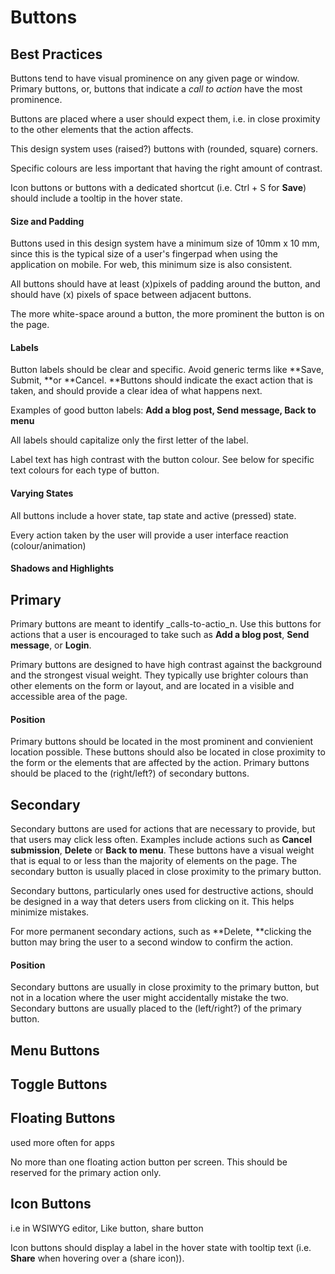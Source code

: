 # Buttons

## Best Practices

Buttons tend to have visual prominence on any given page or window. Primary buttons, or, buttons that indicate a _call to action_ have the most prominence.

Buttons are placed where a user should expect them, i.e. in close proximity to the other elements that the action affects.

This design system uses \(raised?\) buttons with \(rounded, square\) corners.

Specific colours are less important that having the right amount of contrast.

Icon buttons or buttons with a dedicated shortcut \(i.e. Ctrl + S for **Save**\) should include a tooltip in the hover state.

#### Size and Padding

Buttons used in this design system have a minimum size of 10mm x 10 mm, since this is the typical size of a user's fingerpad when using the application on mobile. For web, this minimum size is also consistent.

All buttons should have at least \(x\)pixels of padding around the button, and should have \(x\) pixels of space between adjacent buttons.

The more white-space around a button, the more prominent the button is on the page.

#### Labels

Button labels should be clear and specific. Avoid generic terms like **Save, Submit, **or **Cancel. **Buttons should indicate the exact action that is taken, and should provide a clear idea of what happens next.

Examples of good button labels: **Add a blog post, Send message, Back to menu**

All labels should capitalize only the first letter of the label.

Label text has high contrast with the button colour. See below for specific text colours for each type of button.

#### Varying States

All buttons include a hover state, tap state and active \(pressed\) state.

Every action taken by the user will provide a user interface reaction \(colour/animation\)

#### Shadows and Highlights

## Primary

Primary buttons are meant to identify \_calls-to-actio\_n. Use this buttons for actions that a user is encouraged to take such as **Add a blog post**, **Send message**, or **Login**.

Primary buttons are designed to have high contrast against the background and the strongest visual weight. They typically use brighter colours than other elements on the form or layout, and are located in a visible and accessible area of the page.

#### Position

Primary buttons should be located in the most prominent and convienient location possible. These buttons should also be located in close proximity to the form or the elements that are affected by the action. Primary buttons should be placed to the \(right/left?\) of secondary buttons.

## Secondary

Secondary buttons are used for actions that are necessary to provide, but that users may click less often. Examples include actions such as **Cancel submission**, **Delete** or **Back to menu**. These buttons have a visual weight that is equal to or less than the majority of elements on the page. The secondary button is usually placed in close proximity to the primary button.

Secondary buttons, particularly ones used for destructive actions, should be designed in a way that deters users from clicking on it. This helps minimize mistakes.

For more permanent secondary actions, such as **Delete, **clicking the button may bring the user to a second window to confirm the action.

#### Position

Secondary buttons are usually in close proximity to the primary button, but not in a location where the user might accidentally mistake the two. Secondary buttons are usually placed to the \(left/right?\) of the primary button.

## Menu Buttons

## Toggle Buttons

## Floating Buttons

used more often for apps

No more than one floating action button per screen. This should be reserved for the primary action only.

## Icon Buttons

i.e in WSIWYG editor, Like button, share button

Icon buttons should display a label in the hover state with tooltip text \(i.e. **Share** when hovering over a \(share icon\)\).

